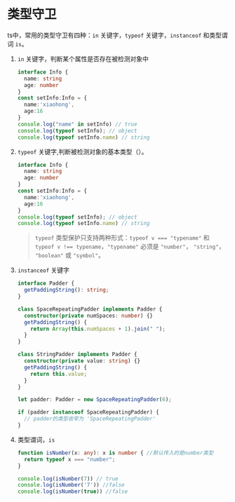 # 类型守卫

ts中，常用的类型守卫有四种：`in`  关键字，`typeof` 关键字，`instanceof` 和类型谓词 `is`。

1. `in` 关键字，判断某个属性是否存在被检测对象中

   ```typescript
   interface Info {
     name: string
     age: number
   }
   const setInfo:Info = {
     name:'xiaohong',
     age:16
   }
   console.log("name" in setInfo) // true
   console.log(typeof setInfo);	// object
   console.log(typeof setInfo.name)	// string
   ```

2. `typeof` 关键字,判断被检测对象的基本类型（）。

   ```typescript
   interface Info {
     name: string
     age: number
   }
   const setInfo:Info = {
     name:'xiaohong',
     age:16
   }
   console.log(typeof setInfo);	// object
   console.log(typeof setInfo.name)	// string
   ```

   > `typeof` 类型保护只支持两种形式：`typeof v === "typename"` 和 `typeof v !== typename`，`"typename"` 必须是 `"number"`， `"string"`， `"boolean"` 或 `"symbol"`。

3. `instanceof` 关键字

   ```typescript
   interface Padder {
     getPaddingString(): string;
   }
   
   class SpaceRepeatingPadder implements Padder {
     constructor(private numSpaces: number) {}
     getPaddingString() {
       return Array(this.numSpaces + 1).join(" ");
     }
   }
   
   class StringPadder implements Padder {
     constructor(private value: string) {}
     getPaddingString() {
       return this.value;
     }
   }
   
   let padder: Padder = new SpaceRepeatingPadder(6);
   
   if (padder instanceof SpaceRepeatingPadder) {
     // padder的类型收窄为 'SpaceRepeatingPadder'
   }
   ```

4. 类型谓词，`is`

   ```typescript
   function isNumber(x: any): x is number { //默认传入的是number类型
     return typeof x === "number"; 
   }
   
   console.log(isNumber(7)) // true
   console.log(isNumber('7')) //false
   console.log(isNumber(true)) //false
   ```